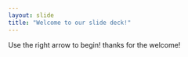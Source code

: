 ```yaml
---
layout: slide
title: "Welcome to our slide deck!"
---
```


Use the right arrow to begin!
thanks for the welcome!
